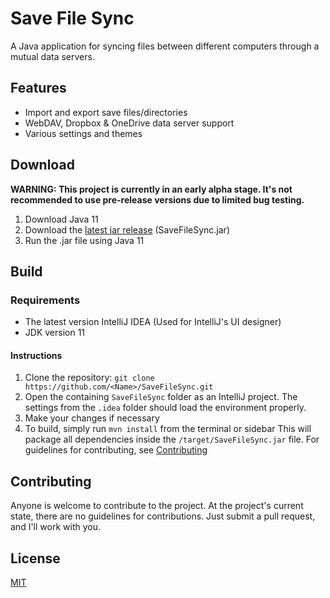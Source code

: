 # Save File Sync
A Java application for syncing files between different computers through a mutual data servers.

## Features
* Import and export save files/directories
* WebDAV, Dropbox & OneDrive data server support
* Various settings and themes


## Download
**WARNING: This project is currently in an early alpha stage.
It's not recommended to use pre-release versions due to limited bug testing.**

1. Download Java 11
2. Download the [latest jar release](https://github.com/Nitrogen2Oxygen/SaveFileSync/releases/latest) (SaveFileSync.jar)
3. Run the .jar file using Java 11

## Build
### Requirements
* The latest version IntelliJ IDEA (Used for IntelliJ's UI designer)
* JDK version 11

#### Instructions
1. Clone the repository: `git clone https://github.com/<Name>/SaveFileSync.git`
2. Open the containing `SaveFileSync` folder as an IntelliJ project.
   The settings from the `.idea` folder should load the environment properly.
3. Make your changes if necessary
4. To build, simply run `mvn install` from the terminal or sidebar
This will package all dependencies inside the `/target/SaveFileSync.jar` file.
   For guidelines for contributing, see [Contributing](#Contributing)


## Contributing
Anyone is welcome to contribute to the project.
At the project's current state, there are no guidelines for contributions.
Just submit a pull request, and I'll work with you.

## License
[MIT](https://github.com/Nitrogen2Oxygen/SaveFileSync/blob/main/LICENSE)
